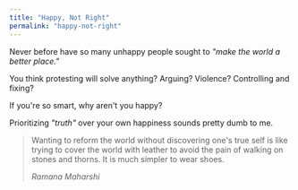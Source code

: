 ```yaml
---
title: "Happy, Not Right"
permalink: "happy-not-right"
---
```


Never before have so many unhappy people sought to *"make the world a better place."*

You think protesting will solve anything? Arguing? Violence? Controlling and fixing?

If you're so smart, why aren't you happy?

Prioritizing *"truth"* over your own happiness sounds pretty dumb to me.

> Wanting to reform the world without discovering one's true self is like trying to cover the world with leather to avoid the pain of walking on stones and thorns. It is much simpler to wear shoes.
> 
> <cite>Ramana Maharshi</cite>
